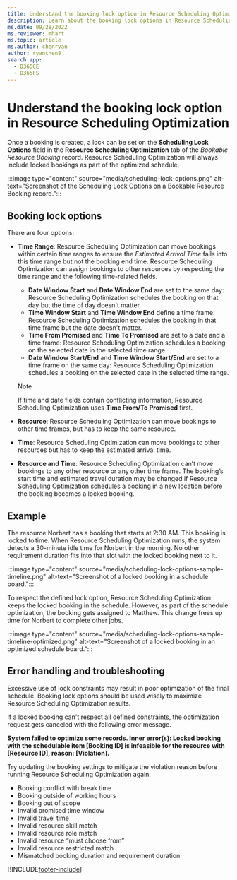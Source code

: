 ```yaml
---
title: Understand the booking lock option in Resource Scheduling Optimization
description: Learn about the booking lock options in Resource Scheduling Optimization for Dynamics 365 Field Service.
ms.date: 09/28/2022
ms.reviewer: mhart
ms.topic: article
ms.author: chenryan
author: ryanchen8
search.app: 
  - D365CE
  - D365FS
--- 
```


# Understand the booking lock option in Resource Scheduling Optimization

Once a booking is created, a lock can be set on the **Scheduling Lock Options** field in the **Resource Scheduling Optimization** tab of the *Bookable Resource Booking* record. Resource Scheduling Optimization will always include locked bookings as part of the optimized schedule.

:::image type="content" source="media/scheduling-lock-options.png" alt-text="Screenshot of the Scheduling Lock Options on a Bookable Resource Booking record.":::

## Booking lock options

There are four options:

- **Time Range**: Resource Scheduling Optimization can move bookings within certain time ranges to ensure the *Estimated Arrival Time* falls into this time range but not the booking end time. Resource Scheduling Optimization can assign bookings to other resources by respecting the time range and the following time-related fields.

  - **Date Window Start** and **Date Window End** are set to the same day: Resource Scheduling Optimization schedules the booking on that day but the time of day doesn't matter.
  - **Time Window Start** and **Time Window End** define a time frame: Resource Scheduling Optimization schedules the booking in that time frame but the date doesn't matter.
  - **Time From Promised** and **Time To Promised** are set to a date and a time frame: Resource Scheduling Optimization schedules a booking on the selected date in the selected time range.
  - **Date Window Start/End** and **Time Window Start/End** are set to a time frame on the same day: Resource Scheduling Optimization schedules a booking on the selected date in the selected time range.

  > [!NOTE]
  > If time and date fields contain conflicting information, Resource Scheduling Optimization uses **Time From/To Promised** first.

- **Resource**: Resource Scheduling Optimization can move bookings to other time frames, but has to keep the same resource.

- **Time**: Resource Scheduling Optimization can move bookings to other resources but has to keep the estimated arrival time.

- **Resource and Time**: Resource Scheduling Optimization can’t move bookings to any other resource or any other time frame. The booking’s start time and estimated travel duration may be changed if Resource Scheduling Optimization schedules a booking in a new location before the booking becomes a locked booking.

## Example

The resource Norbert has a booking that starts at 2:30 AM. This booking is locked to time. When Resource Scheduling Optimization runs, the system detects a 30-minute idle time for Norbert in the morning. No other requirement duration fits into that slot with the locked booking next to it.

:::image type="content" source="media/scheduling-lock-options-sample-timeline.png" alt-text="Screenshot of a locked booking in a schedule board.":::

To respect the defined lock option, Resource Scheduling Optimization keeps the locked booking in the schedule. However, as part of the schedule optimization, the booking gets assigned to Matthew. This change frees up time for Norbert to complete other jobs.

:::image type="content" source="media/scheduling-lock-options-sample-timeline-optimized.png" alt-text="Screenshot of a locked booking in an optimized schedule board.":::

## Error handling and troubleshooting

Excessive use of lock constraints may result in poor optimization of the final schedule. Booking lock options should be used wisely to maximize Resource Scheduling Optimization results.

If a locked booking can't respect all defined constraints, the optimization request gets canceled with the following error message.

**System failed to optimize some records. Inner error(s): Locked booking with the schedulable item [Booking ID] is infeasible for the resource with [Resource ID], reason: [Violation].**

Try updating the booking settings to mitigate the violation reason before running Resource Scheduling Optimization again:

- Booking conflict with break time
- Booking outside of working hours
- Booking out of scope
- Invalid promised time window
- Invalid travel time
- Invalid resource skill match
- Invalid resource role match
- Invalid resource “must choose from”
- Invalid resource restricted match
- Mismatched booking duration and requirement duration

[!INCLUDE[footer-include](../includes/footer-banner.md)]
